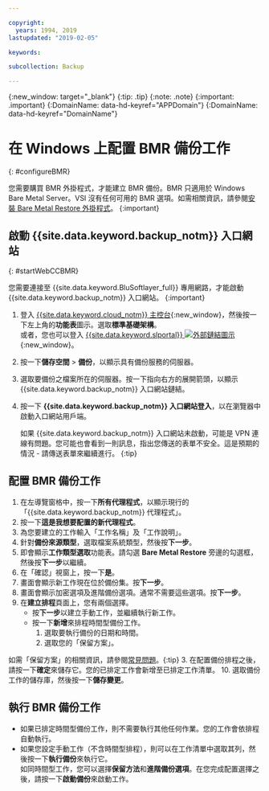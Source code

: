 ```yaml
---

copyright:
  years: 1994, 2019
lastupdated: "2019-02-05"

keywords:

subcollection: Backup

---
```

{:new_window: target="_blank"}
{:tip: .tip}
{:note: .note}
{:important: .important}
{:DomainName: data-hd-keyref="APPDomain"}
{:DomainName: data-hd-keyref="DomainName"}

# 在 Windows 上配置 BMR 備份工作
{: #configureBMR}

您需要購買 BMR 外掛程式，才能建立 BMR 備份。BMR 只適用於 Windows Bare Metal Server。VSI 沒有任何可用的 BMR 選項。如需相關資訊，請參閱[安裝 Bare Metal Restore 外掛程式](bmr-plugin.html)。
{:important}

## 啟動 {{site.data.keyword.backup_notm}} 入口網站
{: #startWebCCBMR}

您需要連接至 {{site.data.keyword.BluSoftlayer_full}} 專用網路，才能啟動 {{site.data.keyword.backup_notm}} 入口網站。
{:important}

1. 登入 [{{site.data.keyword.cloud_notm}} 主控台](https://{DomainName}/){:new_window}，然後按一下左上角的**功能表**圖示。選取**標準基礎架構**。<br/>
   或者，您也可以登入 [{{site.data.keyword.slportal}} ![外部鏈結圖示](../../icons/launch-glyph.svg "外部鏈結圖示")](https://control.softlayer.com/){:new_window}。
2. 按一下**儲存空間** > **備份**，以顯示具有備份服務的伺服器。
3. 選取要備份之檔案所在的伺服器。按一下指向右方的展開箭頭，以顯示 {{site.data.keyword.backup_notm}} 入口網站鏈結。
4. 按一下 **{{site.data.keyword.backup_notm}} 入口網站登入**，以在瀏覽器中啟動入口網站用戶端。

   如果 {{site.data.keyword.backup_notm}} 入口網站未啟動，可能是 VPN 連線有問題。您可能也會看到一則訊息，指出您傳送的表單不安全。這是預期的情況 - 請傳送表單來繼續進行。
   {:tip}

## 配置 BMR 備份工作

1. 在左導覽窗格中，按一下**所有代理程式**，以顯示現行的「{{site.data.keyword.backup_notm}} 代理程式」。
2. 按一下**這是我想要配置的新代理程式**。
3. 為您要建立的工作輸入「工作名稱」及「工作說明」。
4. 針對**備份來源類型**，選取檔案系統類型，然後按**下一步**。
5. 即會顯示**工作類型選取**功能表。請勾選 **Bare Metal Restore** 旁邊的勾選框，然後按**下一步**以繼續。
6. 在「確認」視窗上，按一下**是**。
7. 畫面會顯示新工作現在位於備份集。按**下一步**。
8. 畫面會顯示加密選項及進階備份選項。通常不需要這些選項。按**下一步**。   
9. 在**建立排程**頁面上，您有兩個選擇。
   - 按**下一步**以建立手動工作，並繼續執行新工作。
   - 按一下**新增**來排程時間型備份工作。
     1. 選取要執行備份的日期和時間。
     2. 選取您的「保留方案」。

如需「保留方案」的相關資訊，請參閱[常見問題](/docs/infrastructure/Backup?topic=Backup-faqs)。{:tip}
     3. 在配置備份排程之後，請按一下**確定**來儲存它。您的已排定工作會新增至已排定工作清單。
10. 選取備份工作的儲存庫，然後按一下**儲存變更**。


## 執行 BMR 備份工作

  - 如果已排定時間型備份工作，則不需要執行其他任何作業。您的工作會依排程自動執行。
  - 如果您設定手動工作（不含時間型排程），則可以在工作清單中選取其列，然後按一下**執行備份**來執行它。<br/> 如同時間型工作，您可以選擇**保留方法**和**進階備份選項**。在您完成配置選擇之後，請按一下**啟動備份**來啟動工作。
